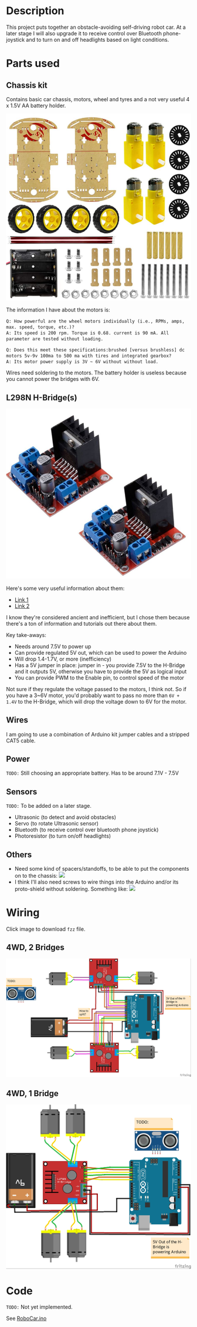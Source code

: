 # Description
This project puts together an obstacle-avoiding self-driving robot car. At a later stage I will also upgrade it to receive control over Bluetooth phone-joystick and to turn on and off headlights based on light conditions.

# Parts used
## Chassis kit
Contains basic car chassis, motors, wheel and tyres and a not very useful 4 x 1.5V AA battery holder.

![Chassis kit](img/chassis_kit.jpg)

The information I have about the motors is:

```
Q: How powerful are the wheel motors individually (i.e., RPMs, amps, max. speed, torque, etc.)?
A: Its speed is 200 rpm. Torque is 0.68. current is 90 mA. All parameter are tested without loading.
```

```
Q: Does this meet these specifications:brushed [versus brushless] dc motors 5v-9v 100ma to 500 ma with tires and integrated gearbox?
A: Its motor power supply is 3V ~ 6V without without load.
```

Wires need soldering to the motors. The battery holder is useless because you cannot power the bridges with 6V.

## L298N H-Bridge(s)
![L298N](img/HBridges.jpg)

Here's some very useful information about them:
- [Link 1](https://dronebotworkshop.com/dc-motors-l298n-h-bridge/)
- [Link 2](https://www.14core.com/wiring-driving-the-l298n-h-bridge-on-2-to-4-dc-motors/)

I know they're considered ancient and inefficient, but I chose them because there's a ton of information and tutorials out there about them.

Key take-aways:
- Needs around 7.5V to power up
- Can provide regulated 5V out, which can be used to power the Arduino
- Will drop 1.4-1.7V, or more (inefficiency)
- Has a 5V jumper in place: jumper in - you provide 7.5V to the H-Bridge and it outputs 5V, otherwise you have to provide the 5V as logical input
- You can provide PWM to the Enable pin, to control speed of the motor

Not sure if they regulate the voltage passed to the motors, I think not. So if you have a 3~6V motor, you'd probably want to pass no more than `6V + 1.4V` to the H-Bridge, which will drop the voltage down to 6V for the motor.

## Wires
I am going to use a combination of Arduino kit jumper cables and a stripped CAT5 cable.

## Power
`TODO:` Still choosing an appropriate battery. Has to be around 7.1V - 7.5V

## Sensors
`TODO:` To be added on a later stage.
- Ultrasonic (to detect and avoid obstacles)
- Servo (to rotate Ultrasonic sensor)
- Bluetooth (to receive control over bluetooth phone joystick)
- Photoresistor (to turn on/off headlights)

## Others
- Need some kind of spacers/standoffs, to be able to put the components on to the chassis:
![](https://images-na.ssl-images-amazon.com/images/I/61V-SsslZOL._SL1500_.jpg)
- I think I'll also need screws to wire things into the Arduino and/or its proto-shield without soldering. Something like:
![](https://images-na.ssl-images-amazon.com/images/I/71SNCyuP3dL._SL1200_.jpg)

# Wiring
Click image to download `fzz` file.

## 4WD, 2 Bridges
[![4WD, 2 Bridges](img/ObstacleCar_2_Bridges_4wd.jpg)](ObstacleCar_2_Bridges_4wd.fzz)

## 4WD, 1 Bridge
[![4WD, 1 Bridge](img/ObstacleCar_1_Bridge_4wd.jpg)](ObstacleCar_1_Bridge_4wd.fzz)

# Code
`TODO:` Not yet implemented.

See [RoboCar.ino](../RoboCar.ino)
